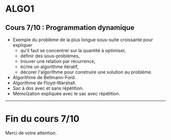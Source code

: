 <!--
$theme: default
$size: 4:3
page_number: true
footer: Cours 7/10 - ALGO1 - ENS de Rennes - Lilian Besson - 5 novembre 2019
-->

<link rel="stylesheet" type="text/css" href="../common/marp-naereen.css" />
<link rel="stylesheet" type="text/css" href="../common/marp-90percent-fontsize.css" />

# ALGO1

## Cours 7/10 : Programmation dynamique

- Exemple du problème de la plus longue sous-suite croissante pour expliquer
  + qu'il faut se concentrer sur la quantité à optimiser,
  + définir des sous-problèmes,
  + trouver une relation par récurrence,
  + écrire un algorithme itératif,
  + décorer l'algorithme pour construire une solution au problème.
- Algorithme de Bellmann-Ford.
- Algorithme de Floyd-Warshall.
- Sac à dos avec et sans répétition.
- Mémoïzation expliquée avec le sac avec répétition.

---

# Fin du cours 7/10

<span class="fontify">Merci de votre attention .</span>
